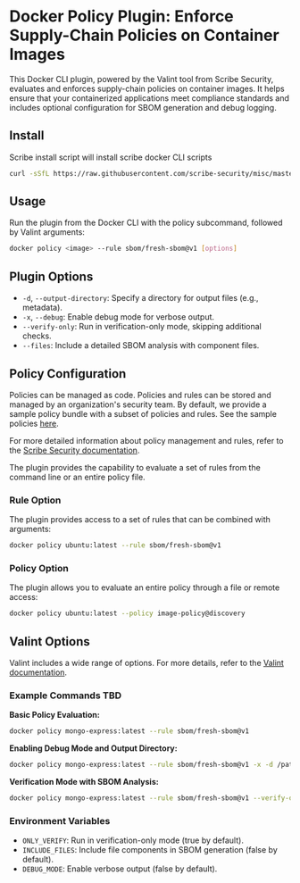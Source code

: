 # Docker Policy Plugin: Enforce Supply-Chain Policies on Container Images

This Docker CLI plugin, powered by the Valint tool from Scribe Security, evaluates and enforces supply-chain policies on container images. It helps ensure that your containerized applications meet compliance standards and includes optional configuration for SBOM generation and debug logging.

## Install

Scribe install script will install scribe docker CLI scripts 

```bash
curl -sSfL https://raw.githubusercontent.com/scribe-security/misc/master/docker-cli-plugin/install.sh | sh
```


## Usage

Run the plugin from the Docker CLI with the policy subcommand, followed by Valint arguments:

```bash
docker policy <image> --rule sbom/fresh-sbom@v1 [options]
```

## Plugin Options

* `-d`, `--output-directory`: Specify a directory for output files (e.g., metadata).
* `-x`, `--debug`: Enable debug mode for verbose output.
* `--verify-only`: Run in verification-only mode, skipping additional checks.
* `--files`: Include a detailed SBOM analysis with component files.

## Policy Configuration

Policies can be managed as code. Policies and rules can be stored and managed by an organization's security team. By default, we provide a sample policy bundle with a subset of policies and rules. See the sample policies [here](https://github.com/scribe-public/sample-policies).

For more detailed information about policy management and rules, refer to the [Scribe Security documentation](https://scribe-security.netlify.app/docs/guides/enforcing-sdlc-policy).

The plugin provides the capability to evaluate a set of rules from the command line or an entire policy file.

### Rule Option

The plugin provides access to a set of rules that can be combined with arguments:

```bash
docker policy ubuntu:latest --rule sbom/fresh-sbom@v1
```

### Policy Option

The plugin allows you to evaluate an entire policy through a file or remote access:

```bash
docker policy ubuntu:latest --policy image-policy@discovery
```

## Valint Options

Valint includes a wide range of options. For more details, refer to the [Valint documentation](https://scribe-security.netlify.app/docs/valint/).

### Example Commands TBD

**Basic Policy Evaluation:**

```bash
docker policy mongo-express:latest --rule sbom/fresh-sbom@v1
```

**Enabling Debug Mode and Output Directory:**

```bash
docker policy mongo-express:latest --rule sbom/fresh-sbom@v1 -x -d /path/to/output
```

**Verification Mode with SBOM Analysis:**

```bash
docker policy mongo-express:latest --rule sbom/fresh-sbom@v1 --verify-only --files
```

### Environment Variables

- `ONLY_VERIFY`: Run in verification-only mode (true by default).
- `INCLUDE_FILES`: Include file components in SBOM generation (false by default).
- `DEBUG_MODE`: Enable verbose output (false by default).
```

